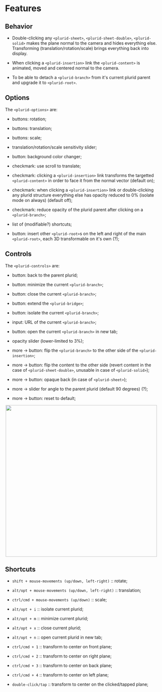 <link rel="stylesheet" type="text/css" href="style.css">


# Features


## Behavior

+ Double-clicking any `<plurid-sheet>`, `<plurid-sheet-double>`, `<plurid-solid>` makes the plane normal to the camera and hides everything else. Transforming (translation/rotation/scale) brings everything back into display.

+ When clicking a `<plurid-insertion>` link the `<plurid-content>` is animated, moved and centered normal to the camera.

+ To be able to detach a `<plurid-branch>` from it's current plurid parent and upgrade it to `<plurid-root>`.



## Options

The `<plurid-options>` are:

+ buttons: rotation;

+ buttons: translation;

+ buttons: scale;

+ translation/rotation/scale sensitivity slider;

+ button: background color changer;

+ checkmark: use scroll to translate;

+ checkmark: clicking a `<plurid-insertion>` link transforms the targetted `<plurid-content>` in order to face it from the normal vector (default on);

+ checkmark: when clicking a `<plurid-insertion>` link or double-clicking any plurid structure everything else has opacity reduced to 0% (isolate mode on always) (default off);

+ checkmark: reduce opacity of the plurid parent after clicking on a `<plurid-branch>`;

+ list of (modifiable?) shortcuts;

+ button: insert other `<plurid-root>`s on the left and right of the main `<plurid-root>`, each 3D transformable on it's own (?);


## Controls

The `<plurid-controls>` are:

+ button: back to the parent plurid;

+ button: minimize the current `<plurid-branch>`;

+ button: close the current `<plurid-branch>`;

+ button: extend the `<plurid-bridge>`;

+ button: isolate the current `<plurid-branch>`;

+ input: URL of the current `<plurid-branch>`;

+ button: open the current `<plurid-branch>` in new tab;

+ opacity slider (lower-limited to 3%);

+ more -> button: flip the `<plurid-branch>` to the other side of the `<plurid-insertion>`;

+ more -> button: flip the content to the other side (revert content in the case of `<plurid-sheet-double>`, unusable in case of `<plurid-solid>`);

+ more -> button: opaque back (in case of `<plurid-sheet>`);

+ more -> slider for angle to the parent plurid (default 90 degrees) (?);

+ more -> button: reset to default;

<p align="center">
    <img src="https://raw.githubusercontent.com/plurid/plurid.js/master/notes/Images/plurid-branch.png" height="500px">
</p>




## Shortcuts

+ `shift + mouse-movements (up/down, left-right)` :: rotate;

+ `alt/opt + mouse-movements (up/down, left-right)` :: translation;

+ `ctrl/cmd + mouse-movements (up/down)` :: scale;

+ `alt/opt + i` :: isolate current plurid;

+ `alt/opt + m` :: minimize current plurid;

+ `alt/opt + x` :: close current plurid;

+ `alt/opt + n` :: open current plurid in new tab;

+ `ctrl/cmd + 1` :: transform to center on front plane;

+ `ctrl/cmd + 2` :: transform to center on right plane;

+ `ctrl/cmd + 3` :: transform to center on back plane;

+ `ctrl/cmd + 4` :: transform to center on left plane;

+ `double-click/tap` :: transform to center on the clicked/tapped plane;
